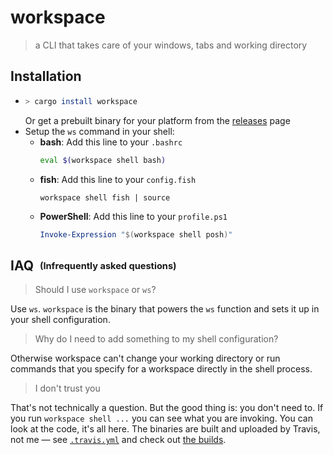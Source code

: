 # workspace
> a CLI that takes care of your windows, tabs and working directory

## Installation

- ```bash
  > cargo install workspace
  ```
  Or get a prebuilt binary for your platform from the [releases](https://github.com/matthias-t/workspace/releases) page
- Setup the `ws` command in your shell:
  - **bash**: Add this line to your `.bashrc`
    ```bash
    eval $(workspace shell bash)
    ```
  - **fish**: Add this line to your `config.fish`
    ```fish
    workspace shell fish | source
    ```
  - **PowerShell**: Add this line to your `profile.ps1`
    ```powershell
    Invoke-Expression "$(workspace shell posh)"
    ```
  
## IAQ &nbsp;<sub><sup>(Infrequently asked questions)</sup></sub>

> Should I use `workspace` or `ws`?

Use `ws`. `workspace` is the binary that powers the `ws` function and sets it up in your shell configuration.

> Why do I need to add something to my shell configuration?

Otherwise workspace can't change your working directory or run commands that you specify for a workspace directly in the shell process.

> I don't trust you

That's not technically a question. But the good thing is: you don't need to. If you run `workspace shell ...` you can see what you are invoking. You can look at the code, it's all here. The binaries are built and uploaded by Travis, not me — 
see [`.travis.yml`](https://github.com/matthias-t/workspace/blob/master/.travis.yml) and check out 
[the builds](https://travis-ci.com/matthias-t/workspace).
